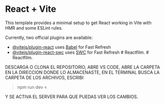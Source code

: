 # React + Vite

This template provides a minimal setup to get React working in Vite with HMR and some ESLint rules.

Currently, two official plugins are available:

- [@vitejs/plugin-react](https://github.com/vitejs/vite-plugin-react/blob/main/packages/plugin-react/README.md) uses [Babel](https://babeljs.io/) for Fast Refresh
- [@vitejs/plugin-react-swc](https://github.com/vitejs/vite-plugin-react-swc) uses [SWC](https://swc.rs/) for Fast Refresh
#   R e a c t f i l m . 
 
 #   R e a c t f i l m . 


DESCARGA O CLONA EL REPOSITORIO, ABRE VS CODE, ABRE LA CARPETA EN LA DIRECCION DONDE LO ALMACENASTE, EN EL TERMINAL BUSCA LA CARPETA DE LOS ARCHIVOS, ESCRIBI 

>   npm run dev  <   

Y SE ACTIVA EL SERVER PARA QUE PUEDAS VER LOS CAMBIOS.


 
 
